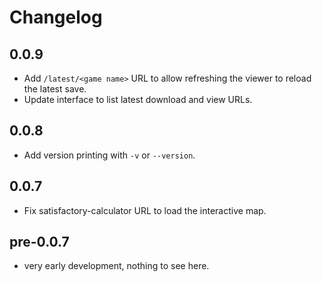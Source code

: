 # Changelog

## 0.0.9
- Add `/latest/<game name>` URL to allow refreshing the viewer to reload the latest save.
- Update interface to list latest download and view URLs.

## 0.0.8
- Add version printing with `-v` or `--version`.

## 0.0.7
- Fix satisfactory-calculator URL to load the interactive map.

## pre-0.0.7
- very early development, nothing to see here.
